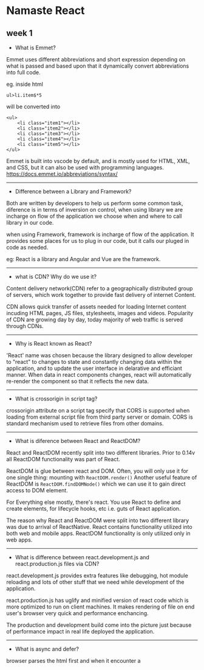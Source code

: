 
# Namaste React

## week 1

- What is Emmet?

Emmet uses different abbreviations and short expression depending on what is passed and based upon that it dynamically convert abbreviations into full code.

eg. inside html 
```
ul>li.item$*5
``` 
will be converted into 
```
<ul>
    <li class="item1"></li>
    <li class="item2"></li>
    <li class="item3"></li>
    <li class="item4"></li>
    <li class="item5"></li>
</ul> 
```
Emmet is built into vscode by default, and is mostly used for HTML, XML, and CSS, but it can also be used with programming languages.
https://docs.emmet.io/abbreviations/syntax/

---
- Difference between a Library and Framework?

Both are written by developers to help us perform some common task, diference is in terms of 
inversion on control, when using library we are incharge on flow of the application we choose when and where to call
library in our code.

when using Framework, framework is incharge of flow of the application. It provides some places for us to plug in our code, 
but it calls our pluged in code as needed.

eg: React is a library and Angular and Vue are the framework.

---
- what is CDN? Why do we use it?

Content delivery network(CDN) refer to a geographically distributed group of servers, which work together to provide 
fast delivery of internet Content.

CDN allows quick transfer of assets needed for loading Internet content incuding HTML pages, JS files, stylesheets, images and videos.
Popularity of CDN are growing day by day, today majority of web traffic is served through CDNs.

---
- Why is React known as React?

'React' name was chosen because the library designed to allow developer to "react" to changes to state and constantly changing data within the application, and to update the user interface in 
delarative and efficiant manner.
When data in react components changes, react will automatically re-render the component so that it reflects the new data.

---
- What is crossorigin in script tag?

crossorigin attribute on a script tag specify that CORS is supported when loading from external script file 
from third party server or domain. CORS is standard mechanism  used to retrieve files from other domains.

---
- What is diference between React and ReactDOM?

React and ReactDOM recently split into two different libraries. Prior to 0.14v all ReactDOM functionality was part of React.

ReactDOM is glue between react and DOM. Often, you will only use it for one single thing: mounting with ``ReactDOM.render()``
Another useful feature of ReactDOM is ``ReactDOM.findDOMNode()`` which we can use it to gain direct access to DOM element.

For Everything else mostly, there's react. You use React to define and create elements, for lifecycle hooks, etc i.e. guts of React application.

The reason why React and ReactDOM were split into two different library was  due to arrival of ReactNative.
React contains functionality utilized into both web and mobile apps. ReactDOM functionality is only utilized only in web apps.

---
- What is difference between react.development.js and react.production.js files via CDN?

react.development.js provides extra features like debugging, hot module reloading and lots of other stuff 
that we need while development of the application.

react.production.js has uglify and  minified version of react code which is more optimized to run on client machines. It makes  rendering of file on end user's browser very quick and performance enchancing.
 
 The production and development build come into the picture just because of performance impact in real life deployed the application.

---
- What is async and defer? 

browser parses the html first and when it encounter a <script> tag its pauses parsing html and fetches the script from the internet 
and executes it then and there.

when <script> tag has a asynch attribute its fetches the script asynchronusly parallel to html parcing and when these are fethes html parsing stops and  executes it then html parsing start again,
but you might to be carefull if you have dependent scripts to be fecthed because asynch attribute does not guarantee any order.

in case of defer attribute html parsing goes and script are fectched in parallel and these script are only executed when the html parsing is complete.

---
